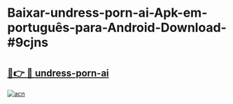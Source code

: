 # Baixar-undress-porn-ai-Apk-em-português​-para-Android-Download-#9cjns

# <h2><a href="https://ainizakaria.my?title=undress-porn-ai&ref=24M">🔗👉 🔴 undress-porn-ai</a></h2>

[![acn](https://github.com/user-attachments/assets/0f9c940e-d8b0-45ae-aac7-cd30a18b3e1c)](https://ainizakaria.my?title=undress-porn-ai&ref=24M)

